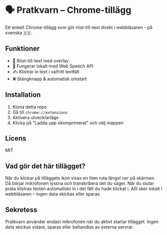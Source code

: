 # 🗣️ Pratkvarn – Chrome-tillägg

Ett enkelt Chrome-tillägg som gör röst-till-text direkt i webbläsaren – på svenska 🇸🇪.

## Funktioner

- 🎤 Röst-till-text med overlay
- 🧠 Fungerar lokalt med Web Speech API
- ✍️ Klistrar in text i valfritt textfält
- ❌ Stängknapp & automatisk omstart

## Installation

1. Klona detta repo
2. Gå till `chrome://extensions`
3. Aktivera utvecklarläge
4. Klicka på "Ladda upp okomprimerat" och välj mappen

## Licens

MIT

## Vad gör det här tillägget?

När du klickar på tilläggets ikon visas en liten ruta längst ner på skärmen. Då börjar mikrofonen lyssna och transkribera det du säger. När du slutar prata klistras texten automatiskt in i det fält du hade klickat i. Allt sker lokalt i webbläsaren – ingen data skickas eller sparas.

## Sekretess

Pratkvarn använder endast mikrofonen när du aktivt startar tillägget. Ingen data skickas vidare, sparas eller behandlas av externa servrar.

